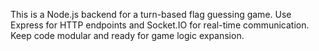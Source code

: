 <!-- Use this file to provide workspace-specific custom instructions to Copilot. For more details, visit https://code.visualstudio.com/docs/copilot/copilot-customization#_use-a-githubcopilotinstructionsmd-file -->

This is a Node.js backend for a turn-based flag guessing game. Use Express for HTTP endpoints and Socket.IO for real-time communication. Keep code modular and ready for game logic expansion.
